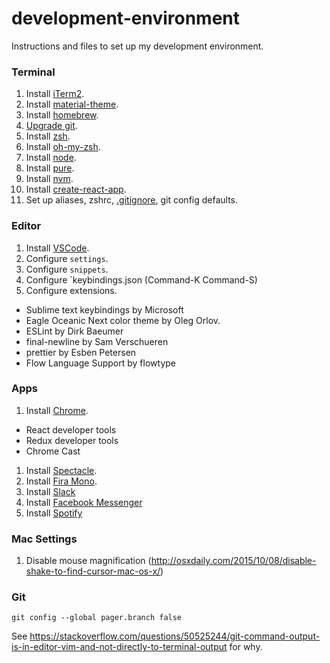 # development-environment
Instructions and files to set up my development environment.

### Terminal

1. Install [iTerm2](https://www.iterm2.com/downloads.html).
1. Install [material-theme](https://github.com/MartinSeeler/iterm2-material-design).
1. Install [homebrew](https://brew.sh/).
1. [Upgrade git](https://medium.com/@katopz/how-to-upgrade-git-ff00ea12be18).
1. Install [zsh](https://github.com/robbyrussell/oh-my-zsh/wiki/Installing-ZSH).
1. Install [oh-my-zsh](https://github.com/robbyrussell/oh-my-zsh).
1. Install [node](https://nodejs.org/en/).
1. Install [pure](https://github.com/sindresorhus/pure).
1. Install [nvm](https://github.com/creationix/nvm).
1. Install [create-react-app](https://github.com/facebookincubator/create-react-app).
1. Set up aliases, zshrc, [.gitignore](https://help.github.com/articles/ignoring-files/), git config defaults.

### Editor

1. Install [VSCode](https://code.visualstudio.com/).
1. Configure `settings`.
1. Configure `snippets`.
1. Configure `keybindings.json (Command-K Command-S)
1. Configure extensions.
  * Sublime text keybindings by Microsoft
  * Eagle Oceanic Next color theme by Oleg Orlov.
  * ESLint by Dirk Baeumer
  * final-newline by Sam Verschueren
  * prettier by Esben Petersen
  * Flow Language Support by flowtype

### Apps

1. Install [Chrome](https://www.google.com/chrome/browser/desktop/index.html?brand=CHBD&gclid=EAIaIQobChMI29W20NuV1QIVB7jACh0zCQoqEAAYASAAEgLje_D_BwE).
  * React developer tools
  * Redux developer tools
  * Chrome Cast
1. Install [Spectacle](https://www.spectacleapp.com/).
1. Install [Fira Mono](https://fonts.google.com/specimen/Fira+Mono?selection.family=Fira+Mono).
1. Install [Slack](https://slack.com/downloads/osx)
1. Install [Facebook Messenger](https://fbmacmessenger.rsms.me/)
1. Install [Spotify](https://www.spotify.com/us/download/other/)

### Mac Settings

1. Disable mouse magnification (http://osxdaily.com/2015/10/08/disable-shake-to-find-cursor-mac-os-x/)

### Git 

```
git config --global pager.branch false 
```

See https://stackoverflow.com/questions/50525244/git-command-output-is-in-editor-vim-and-not-directly-to-terminal-output for why.
